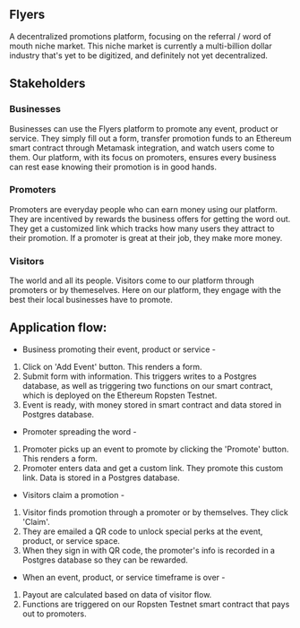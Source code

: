 ## Flyers

A decentralized promotions platform, focusing on the referral / word of mouth niche market.
This niche market is currently a multi-billion dollar industry that's yet to be digitized, and definitely not yet decentralized.

## Stakeholders

### Businesses

Businesses can use the Flyers platform to promote any event, product or service. They simply fill out a form, transfer promotion funds to an Ethereum smart contract through Metamask integration, and watch users come to them. Our platform, with its focus on promoters, ensures every business can rest ease knowing their promotion is in good hands.

### Promoters

Promoters are everyday people who can earn money using our platform. They are incentived by rewards the business offers for getting the word out. They get a customized link which tracks how many users they attract to their promotion. If a promoter is great at their job, they make more money.

### Visitors

The world and all its people. Visitors come to our platform through promoters or by themeselves. Here on our platform, they engage with the best their local businesses have to promote.

## Application flow:

- Business promoting their event, product or service -

1. Click on 'Add Event' button. This renders a form. 
2. Submit form with information. This triggers writes to a Postgres database, as well as triggering two functions on our smart contract, which is deployed on the Ethereum Ropsten Testnet. 
3. Event is ready, with money stored in smart contract and data stored in Postgres database.

- Promoter spreading the word -

1. Promoter picks up an event to promote by clicking the 'Promote' button. This renders a form.
2. Promoter enters data and get a custom link. They promote this custom link. Data is stored in a Postgres database.

- Visitors claim a promotion - 

1. Visitor finds promotion through a promoter or by themselves. They click 'Claim'.
2. They are emailed a QR code to unlock special perks at the event, product, or service space.
3. When they sign in with QR code, the promoter's info is recorded in a Postgres database so they can be rewarded.

- When an event, product, or service timeframe is over -

1. Payout are calculated based on data of visitor flow.
2. Functions are triggered on our Ropsten Testnet smart contract that pays out to promoters.
